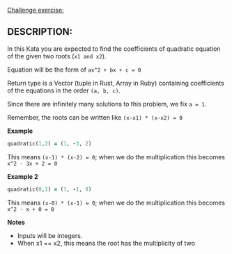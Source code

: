 [Challenge exercise:](https://www.codewars.com/kata/5d59576768ba810001f1f8d6/train/ruby)

## DESCRIPTION:

In this Kata you are expected to find the coefficients of quadratic equation of the given two roots (`x1 and x2`).

Equation will be the form of `ax^2 + bx + c = 0`

Return type is a Vector (tuple in Rust, Array in Ruby) containing coefficients of the equations in the order `(a, b, c)`.

Since there are infinitely many solutions to this problem, we fix `a = 1`.

Remember, the roots can be written like `(x-x1) * (x-x2) = 0`

**Example**

```ruby
quadratic(1,2) = (1, -3, 2)
```

This means `(x-1) * (x-2) = 0`; when we do the multiplication this becomes `x^2 - 3x + 2 = 0`

**Example 2**

```ruby
quadratic(0,1) = (1, -1, 0)
```

This means `(x-0) * (x-1) = 0`; when we do the multiplication this becomes `x^2 - x + 0 = 0`

**Notes**

- Inputs will be integers.
- When x1 == x2, this means the root has the multiplicity of two
